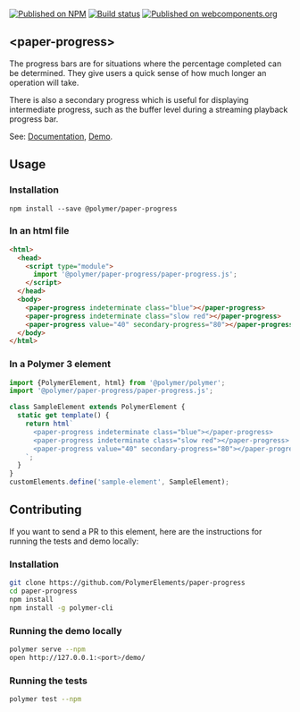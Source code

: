 [![Published on NPM](https://img.shields.io/npm/v/@polymer/paper-progress.svg)](https://www.npmjs.com/package/@polymer/paper-progress)
[![Build status](https://travis-ci.org/PolymerElements/paper-progress.svg?branch=master)](https://travis-ci.org/PolymerElements/paper-progress)
[![Published on webcomponents.org](https://img.shields.io/badge/webcomponents.org-published-blue.svg)](https://webcomponents.org/element/@polymer/paper-progress)

## &lt;paper-progress&gt;
<!---
```
<custom-element-demo>
  <template>
    <script src="../webcomponentsjs/webcomponents-lite.js"></script>
    <link rel="import" href="../paper-styles/color.html">
    <link rel="import" href="paper-progress.html">
    <style is="custom-style">
      paper-progress {
        display: block;
        width: 100%;
        margin: 20px 0;
      }
      paper-progress.slow {
        --paper-progress-indeterminate-cycle-duration: 5s;
      }
      paper-progress.blue {
        --paper-progress-active-color: var(--paper-light-blue-500);
        --paper-progress-secondary-color: var(--paper-light-blue-100);
      }
      paper-progress.red {
        --paper-progress-active-color: var(--paper-red-500);
        --paper-progress-secondary-color: var(--paper-red-100);
      }
    </style>
    <next-code-block></next-code-block>
  </template>
</custom-element-demo>
```
-->

The progress bars are for situations where the percentage completed can be
determined. They give users a quick sense of how much longer an operation
will take.

There is also a secondary progress which is useful for displaying intermediate
progress, such as the buffer level during a streaming playback progress bar.

See: [Documentation](https://www.webcomponents.org/element/@polymer/paper-progress),
  [Demo](https://www.webcomponents.org/element/@polymer/paper-progress/demo/demo/index.html).

## Usage

### Installation
```
npm install --save @polymer/paper-progress
```

### In an html file
```html
<html>
  <head>
    <script type="module">
      import '@polymer/paper-progress/paper-progress.js';
    </script>
  </head>
  <body>
    <paper-progress indeterminate class="blue"></paper-progress>
    <paper-progress indeterminate class="slow red"></paper-progress>
    <paper-progress value="40" secondary-progress="80"></paper-progress>
  </body>
</html>
```
### In a Polymer 3 element
```js
import {PolymerElement, html} from '@polymer/polymer';
import '@polymer/paper-progress/paper-progress.js';

class SampleElement extends PolymerElement {
  static get template() {
    return html`
      <paper-progress indeterminate class="blue"></paper-progress>
      <paper-progress indeterminate class="slow red"></paper-progress>
      <paper-progress value="40" secondary-progress="80"></paper-progress>
    `;
  }
}
customElements.define('sample-element', SampleElement);
```

## Contributing
If you want to send a PR to this element, here are
the instructions for running the tests and demo locally:

### Installation
```sh
git clone https://github.com/PolymerElements/paper-progress
cd paper-progress
npm install
npm install -g polymer-cli
```

### Running the demo locally
```sh
polymer serve --npm
open http://127.0.0.1:<port>/demo/
```

### Running the tests
```sh
polymer test --npm
```
